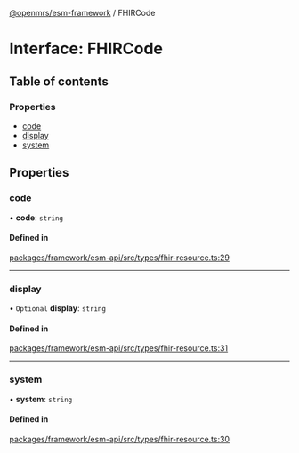 [@openmrs/esm-framework](../API.md) / FHIRCode

# Interface: FHIRCode

## Table of contents

### Properties

- [code](FHIRCode.md#code)
- [display](FHIRCode.md#display)
- [system](FHIRCode.md#system)

## Properties

### code

• **code**: `string`

#### Defined in

[packages/framework/esm-api/src/types/fhir-resource.ts:29](https://github.com/jona42-ui/openmrs-esm-core/blob/main/packages/framework/esm-api/src/types/fhir-resource.ts#L29)

___

### display

• `Optional` **display**: `string`

#### Defined in

[packages/framework/esm-api/src/types/fhir-resource.ts:31](https://github.com/jona42-ui/openmrs-esm-core/blob/main/packages/framework/esm-api/src/types/fhir-resource.ts#L31)

___

### system

• **system**: `string`

#### Defined in

[packages/framework/esm-api/src/types/fhir-resource.ts:30](https://github.com/jona42-ui/openmrs-esm-core/blob/main/packages/framework/esm-api/src/types/fhir-resource.ts#L30)

